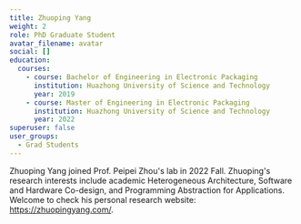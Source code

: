 ```yaml
---
title: Zhuoping Yang
weight: 2
role: PhD Graduate Student
avatar_filename: avatar
social: []
education:
  courses:
    - course: Bachelor of Engineering in Electronic Packaging
      institution: Huazhong University of Science and Technology
      year: 2019
    - course: Master of Engineering in Electronic Packaging
      institution: Huazhong University of Science and Technology
      year: 2022
superuser: false
user_groups:
  - Grad Students
---
```

Zhuoping Yang joined Prof. Peipei Zhou's lab in 2022 Fall. Zhuoping's research interests include academic Heterogeneous Architecture, Software and Hardware Co-design, and Programming Abstraction for Applications. Welcome to check his personal research website: https://zhuopingyang.com/.
